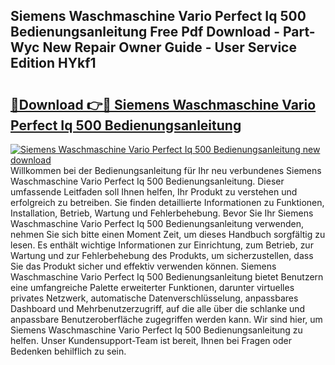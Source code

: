 ## Siemens Waschmaschine Vario Perfect Iq 500 Bedienungsanleitung Free Pdf Download - Part-Wyc New Repair Owner Guide - User Service Edition HYkf1

# <h2><a href="http://df3pyo3.blite.top/?on=Siemens+Waschmaschine+Vario+Perfect+Iq+500+Bedienungsanleitung">🔗Download 👉🔴 Siemens Waschmaschine Vario Perfect Iq 500 Bedienungsanleitung</a></h2>

[![Siemens Waschmaschine Vario Perfect Iq 500 Bedienungsanleitung new download](https://i.imgur.com/lujVjoI.png)](http://df3pyo3.blite.top/?on=Siemens+Waschmaschine+Vario+Perfect+Iq+500+Bedienungsanleitung)
Willkommen bei der Bedienungsanleitung für Ihr neu verbundenes Siemens Waschmaschine Vario Perfect Iq 500 Bedienungsanleitung. Dieser umfassende Leitfaden soll Ihnen helfen, Ihr Produkt zu verstehen und erfolgreich zu betreiben. Sie finden detaillierte Informationen zu Funktionen, Installation, Betrieb, Wartung und Fehlerbehebung. Bevor Sie Ihr Siemens Waschmaschine Vario Perfect Iq 500 Bedienungsanleitung verwenden, nehmen Sie sich bitte einen Moment Zeit, um dieses Handbuch sorgfältig zu lesen. Es enthält wichtige Informationen zur Einrichtung, zum Betrieb, zur Wartung und zur Fehlerbehebung des Produkts, um sicherzustellen, dass Sie das Produkt sicher und effektiv verwenden können. Siemens Waschmaschine Vario Perfect Iq 500 Bedienungsanleitung bietet Benutzern eine umfangreiche Palette erweiterter Funktionen, darunter virtuelles privates Netzwerk, automatische Datenverschlüsselung, anpassbares Dashboard und Mehrbenutzerzugriff, auf die alle über die schlanke und anpassbare Benutzeroberfläche zugegriffen werden kann. Wir sind hier, um Siemens Waschmaschine Vario Perfect Iq 500 Bedienungsanleitung zu helfen. Unser Kundensupport-Team ist bereit, Ihnen bei Fragen oder Bedenken behilflich zu sein.
